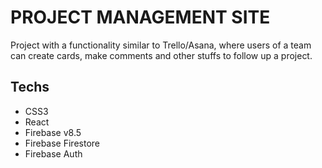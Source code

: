 # PROJECT MANAGEMENT SITE

Project with a functionality similar to Trello/Asana, where users of a team can create cards, make comments and other stuffs to follow up a project.

## Techs

- CSS3
- React
- Firebase v8.5
- Firebase Firestore
- Firebase Auth